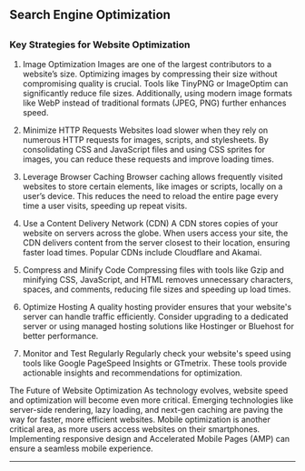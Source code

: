 <h2>Search Engine Optimization</h2>

## <h3>Key Strategies for Website Optimization</h3>

1. Image Optimization
Images are one of the largest contributors to a website’s size. Optimizing images by compressing their size without compromising quality is crucial. Tools like TinyPNG or ImageOptim can significantly reduce file sizes. Additionally, using modern image formats like WebP instead of traditional formats (JPEG, PNG) further enhances speed.

2. Minimize HTTP Requests
Websites load slower when they rely on numerous HTTP requests for images, scripts, and stylesheets. By consolidating CSS and JavaScript files and using CSS sprites for images, you can reduce these requests and improve loading times.

3. Leverage Browser Caching
Browser caching allows frequently visited websites to store certain elements, like images or scripts, locally on a user’s device. This reduces the need to reload the entire page every time a user visits, speeding up repeat visits.

4. Use a Content Delivery Network (CDN)
A CDN stores copies of your website on servers across the globe. When users access your site, the CDN delivers content from the server closest to their location, ensuring faster load times. Popular CDNs include Cloudflare and Akamai.

5. Compress and Minify Code
Compressing files with tools like Gzip and minifying CSS, JavaScript, and HTML removes unnecessary characters, spaces, and comments, reducing file sizes and speeding up load times.

6. Optimize Hosting
A quality hosting provider ensures that your website's server can handle traffic efficiently. Consider upgrading to a dedicated server or using managed hosting solutions like Hostinger or Bluehost for better performance.

7. Monitor and Test Regularly
Regularly check your website's speed using tools like Google PageSpeed Insights or GTmetrix. These tools provide actionable insights and recommendations for optimization.

The Future of Website Optimization
As technology evolves, website speed and optimization will become even more critical. Emerging technologies like server-side rendering, lazy loading, and next-gen caching are paving the way for faster, more efficient websites. Mobile optimization is another critical area, as more users access websites on their smartphones. Implementing responsive design and Accelerated Mobile Pages (AMP) can ensure a seamless mobile experience.

---------------------------

